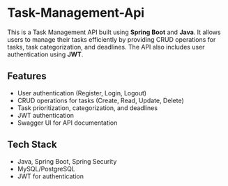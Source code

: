# Task-Management-Api

This is a Task Management API built using **Spring Boot** and **Java**. It allows users to manage their tasks efficiently by providing CRUD operations for tasks, task categorization, and deadlines. The API also includes user authentication using **JWT**.

## Features

- User authentication (Register, Login, Logout)
- CRUD operations for tasks (Create, Read, Update, Delete)
- Task prioritization, categorization, and deadlines
- JWT authentication
- Swagger UI for API documentation

## Tech Stack

- Java, Spring Boot, Spring Security
- MySQL/PostgreSQL
- JWT for authentication
